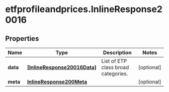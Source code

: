 # etfprofileandprices.InlineResponse20016

## Properties

Name | Type | Description | Notes
------------ | ------------- | ------------- | -------------
**data** | [**[InlineResponse20016Data]**](InlineResponse20016Data.md) | List of ETP class broad categories. | [optional] 
**meta** | [**InlineResponse200Meta**](InlineResponse200Meta.md) |  | [optional] 



